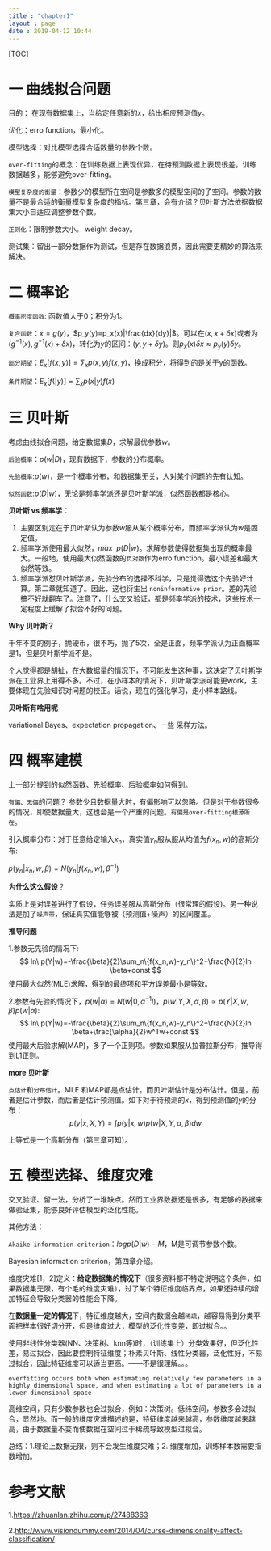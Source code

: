 ```yaml
---
title : "chapter1"
layout : page
date : 2019-04-12 10:44
---
```


[TOC]



# 一 曲线拟合问题

目的： 在现有数据集上，当给定任意新的$x$，给出相应预测值$y$。

优化：erro function，最小化。

模型选择：对比模型选择合适数量的参数个数。

`over-fitting`的概念：在训练数据上表现优异，在待预测数据上表现很差。训练数据越多，能够避免over-fitting。

`模型复杂度的衡量`：参数少的模型所在空间是参数多的模型空间的子空间。参数的数量不是最合适的衡量模型复杂度的指标。第三章，会有介绍？贝叶斯方法依据数据集大小自适应调整参数个数。

`正则化`：限制参数大小。 weight decay。

测试集：留出一部分数据作为测试，但是存在数据浪费，因此需要更精妙的算法来解决。

# 二 概率论

`概率密度函数`: 函数值大于0；积分为1。

`复合函数`：$x=g(y)$，$p_y(y)=p_x(x)|\frac{dx}{dy}|$。可以在$(x,x+\delta x)$或者为$(g^{-1}(x),g^{-1}(x)+\delta x)$，转化为$y$的区间：$(y,y+\delta y)$。则$p_x(x)\delta x \approx p_y(y)\delta y$。

`部分期望`：$E_x[f(x,y)]=\sum_x p(x,y)f(x,y)$，换成积分，将得到的是关于y的函数。

`条件期望`：$E_x[f(|y)]=\sum_x p(x|y)f(x)$

# 三 贝叶斯

考虑曲线拟合问题，给定数据集$D$，求解最优参数$w$。

`后验概率`：$p(w|D)$，现有数据下，参数的分布概率。

`先验概率`:$p(w)$，是一个概率分布，和数据集无关，人对某个问题的先有认知。

`似然函数`:$p(D|w)$，无论是频率学派还是贝叶斯学派，似然函数都是核心。

**贝叶斯 vs 频率学**：

1. 主要区别定在于贝叶斯认为参数$w$服从某个概率分布，而频率学派认为$w$是固定值。
2. 频率学派使用最大似然，$max\ \ p(D|w)$。求解参数使得数据集出现的概率最大。一般地，使用最大似然函数的`负对数`作为erro function。最小误差和最大似然等效。
3. 频率学派怼贝叶斯学派，先验分布的选择不科学，只是觉得选这个先验好计算。第二章就知道了。因此，这也衍生出 `noninformative prior`。差的先验搞不好就翻车了。注意了，什么交叉验证，都是频率学派的技术，这些技术一定程度上缓解了拟合不好的问题。

**Why 贝叶斯？**

千年不变的例子，抛硬币，很不巧，抛了5次，全是正面，频率学派认为正面概率是1，但是贝叶斯学派不是。

个人觉得都是胡扯，在大数据量的情况下，不可能发生这种事，这决定了贝叶斯学派在工业界上用得不多。不过，在小样本的情况下，贝叶斯学派可能更work，主要体现在先验知识对问题的校正。话说，现在的强化学习，走小样本路线。

**贝叶斯有啥用呢**

variational Bayes、expectation propagation、一些 采样方法。

# 四 概率建模

上一部分提到的似然函数、先验概率、后验概率如何得到。

`有偏、无偏`的问题？ 参数少且数据量大时，有偏影响可以忽略。但是对于参数很多的情况，即使数据量大，这也会是一个严重的问题。`有偏是over-fitting根源所在`。

引入概率分布：对于任意给定输入$x_n$，真实值$y_n$服从服从均值为$f(x_n,w)$的高斯分布:

$p(y_n|x_n,w,\beta)=N(y_n|f(x_n,w),\beta^{-1})$

**为什么这么假设**？

   实质上是对误差进行了假设，任务误差服从高斯分布（很常理的假设)。另一种说法是加了`噪声带`，保证真实值能够被（预测值+噪声）的区间覆盖。

**推导问题**

1.参数无先验的情况下:
$$
ln\ p(Y|w)=-\frac{\beta}{2}\sum_n\{f(x_n,w)-y_n\}^2+\frac{N}{2}ln \beta+const
$$
使用最大似然(MLE)求解，得到的最终项和平方误差最小是等效。

2.参数有先验的情况下，$p(w|\alpha)=N(w|0,\alpha ^{-1}I)$，$p(w|Y,X,\alpha,\beta) \propto  p(Y|X,w,\beta)p(w|\alpha)$:
$$
ln\ p(Y|w)=-\frac{\beta}{2}\sum_n\{f(x_n,w)-y_n\}^2+\frac{N}{2}ln \beta+\frac{\alpha}{2}w^Tw+const
$$
使用最大后验求解(MAP)，多了一个正则项。参数如果服从拉普拉斯分布，推导得到L1正则。

**more 贝叶斯**

`点估计`和`分布估计`。MLE 和MAP都是点估计。而贝叶斯估计是分布估计。但是，前者是估计参数，而后者是估计预测值。如下对于待预测的$x$，得到预测值的$y$的分布：
$$
p(y|x,X,Y)=\int p(y|x,w)p(w|X,Y,\alpha,\beta)dw
$$

上等式是一个高斯分布（第三章可知）。

# 五 模型选择、维度灾难

交叉验证、留一法，分析了一堆缺点。然而工业界数据还是很多，有足够的数据来做验证集，能够良好评估模型的泛化性能。

其他方法：

`Akaike information criterion`：$logp(D|w)-M$，M是可调节参数个数。

Bayesian information criterion，第四章介绍。



维度灾难[1，2]定义：**给定数据集的情况下**（很多资料都不特定说明这个条件，如果数据集无限，有个毛的维度灾难），过了某个特征维度临界点，如果还持续的增加特征会导致分类器的性能会下降。

在**数据量一定的情况**下，特征维度越大，空间内数据会越`稀疏`，越容易得到分类平面把样本很好切分开，但是维度过大，模型的泛化性变差，即过拟合。。

使用非线性分类器(NN、决策树、knn等)时，（训练集上）分类效果好，但泛化性差，易过拟合，因此要控制特征维度；朴素贝叶斯、线性分类器，泛化性好，不易过拟合，因此特征维度可以适当更高。——不是很理解。。。

`overfitting occurs both when estimating relatively few parameters in a highly dimensional space, and when estimating a lot of parameters in a lower dimensional space`

​    高维空间，只有少数参数也会过拟合，例如：决策树。低纬空间，参数多会过拟合，显然地。而一般的维度灾难描述的是，特征维度越来越高，参数维度越来越高，由于数据量不变而使数据在空间过于稀疏导致模型过拟合。

总结：1.理论上数据无限，则不会发生维度灾难；2. 维度增加，训练样本数需要指数增加。





# 参考文献

1.[<https://zhuanlan.zhihu.com/p/27488363>](https://zhuanlan.zhihu.com/p/27488363)

2.[<http://www.visiondummy.com/2014/04/curse-dimensionality-affect-classification/>](http://www.visiondummy.com/2014/04/curse-dimensionality-affect-classification/)